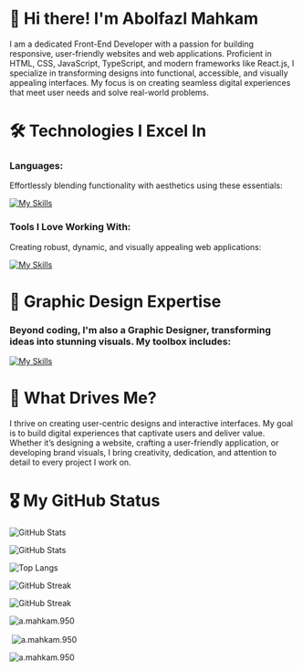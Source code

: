 # 🌟 Hi there! I'm Abolfazl Mahkam

I am a dedicated Front-End Developer with a passion for building responsive, user-friendly websites and web applications. Proficient in HTML, CSS, JavaScript, TypeScript, and modern frameworks like React.js, I specialize in transforming designs into functional, accessible, and visually appealing interfaces. My focus is on creating seamless digital experiences that meet user needs and solve real-world problems.

# 🛠️ Technologies I Excel In

### Languages:

Effortlessly blending functionality with aesthetics using these essentials:

[![My Skills](https://skillicons.dev/icons?i=ts,js,html,css)](https://skillicons.dev)

### Tools I Love Working With:

Creating robust, dynamic, and visually appealing web applications:

[![My Skills](https://skillicons.dev/icons?i=react,next,vue,nuxt,tailwind,nodejs,express,mongodb,bootstrap,figma,xd,wordpress)](https://skillicons.dev)

# 🎨 Graphic Design Expertise

### Beyond coding, I'm also a Graphic Designer, transforming ideas into stunning visuals. My toolbox includes:

[![My Skills](https://skillicons.dev/icons?i=ps,pr,ae,au,ai)](https://skillicons.dev)

# 🚀 What Drives Me?

I thrive on creating user-centric designs and interactive interfaces. My goal is to build digital experiences that captivate users and deliver value. Whether it’s designing a website, crafting a user-friendly application, or developing brand visuals, I bring creativity, dedication, and attention to detail to every project I work on.

# 🎖️ My GitHub Status

![GitHub Stats](https://github-readme-stats.vercel.app/api?username=abolfazlmahkam&show_icons=true&theme=dark)

![GitHub Stats](https://github-readme-stats.vercel.app/api?username=abolfazlmahkam&show_icons=true&bg_color=00000000&title_color=ff0000&text_color=ffffff&icon_color=00ff00)

![Top Langs](https://github-readme-stats.vercel.app/api/top-langs?username=abolfazlmahkam&layout=compact&langs_count=20&theme=dark)

![GitHub Streak](https://github-readme-streak-stats.herokuapp.com/?user=abolfazlmahkam&theme=dark)

![GitHub Streak](https://github-readme-streak-stats.herokuapp.com/?user=abolfazlmahkam&background=000000&stroke=ff0000&ring=ff9900&fire=ff5500&currStreakNum=ffffff)


<p><img align="center" src="https://github-readme-stats.vercel.app/api/top-langs?username=abolfazlmahkam&show_icons=true&locale=en&langs_count=20" alt="a.mahkam.950" /></p>

<p>&nbsp;<img align="center" src="https://github-readme-stats.vercel.app/api?username=abolfazlmahkam&show_icons=true&locale=en" alt="a.mahkam.950" /></p>

<p><img align="center" src="https://github-readme-streak-stats.herokuapp.com/?user=abolfazlmahkam&" alt="a.mahkam.950" /></p>
